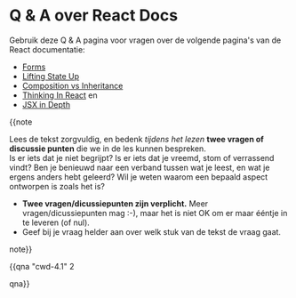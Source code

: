 # Q & A over React Docs

Gebruik deze Q & A pagina voor vragen over de volgende pagina's van de React documentatie:

* [Forms](https://reactjs.org/docs/forms.html)
* [Lifting State Up](https://reactjs.org/docs/lifting-state-up.html)
* [Composition vs Inheritance](https://reactjs.org/docs/composition-vs-inheritance.html)
* [Thinking In React](https://reactjs.org/docs/thinking-in-react.html)
en
* [JSX in Depth](https://reactjs.org/docs/jsx-in-depth.html)

{{note
  
Lees de tekst zorgvuldig, en bedenk _tijdens het lezen_ **twee vragen of discussie punten** die we in de les kunnen bespreken.  
Is er iets dat je niet begrijpt? Is er iets dat je vreemd, stom of verrassend vindt? Ben je benieuwd naar een verband tussen wat je leest, en wat je ergens anders hebt geleerd? Wil je weten waarom een bepaald aspect ontworpen is zoals het is?

* **Twee vragen/dicussiepunten zijn verplicht.** Meer vragen/dicussiepunten mag :-), maar het is niet OK om er maar ééntje in te leveren (of nul).
* Geef bij je vraag helder aan over welk stuk van de tekst de vraag gaat.

note}}


{{qna "cwd-4.1" 2

qna}}
